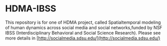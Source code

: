 # HDMA-IBSS
This repository is for one of HDMA project, called Spatialtemporal modeling of human dynamics across social media and social networks,funded by NSF IBSS (Interdisciplinary Behavioral and Social Science Research). Please see more details in [http://socialmedia.sdsu.edu/](http://socialmedia.sdsu.edu/) 
